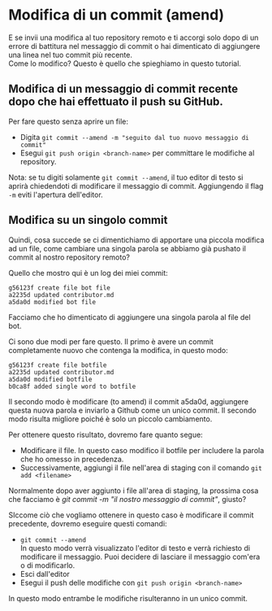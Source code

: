 # Modifica di un commit (amend)

E se invii una modifica al tuo repository remoto e ti accorgi solo dopo di un errore di battitura nel messaggio di commit o hai dimenticato di aggiungere una linea nel tuo commit più recente.  
Come lo modifico? Questo è quello che spieghiamo in questo tutorial.  

## Modifica di un messaggio di commit recente dopo che hai effettuato il push su GitHub.  
Per fare questo senza aprire un file:
* Digita ```git commit --amend -m "seguito dal tuo nuovo messaggio di commit"```
* Esegui ```git push origin <branch-name>``` per committare le modifiche al repository.  

Nota: se tu digiti solamente  ```git commit --amend```, il tuo editor di testo si aprirà chiedendoti di modificare il messaggio di commit. Aggiungendo il flag ``-m`` eviti l'apertura dell'editor.  

## Modifica su un singolo commit

Quindi, cosa succede se ci dimentichiamo di apportare una piccola modifica ad un file, come cambiare una singola parola se abbiamo già pushato il commit al nostro repository remoto?  

Quello che mostro qui è un log dei miei commit:
```
g56123f create file bot file
a2235d updated contributor.md
a5da0d modified bot file
```

Facciamo che ho dimenticato di aggiungere una singola parola al file del bot.

Ci sono due modi per fare questo. Il primo è avere un commit completamente nuovo che contenga la modifica, in questo modo:
```
g56123f create file botfile
a2235d updated contributor.md
a5da0d modified botfile
b0ca8f added single word to botfile
```
Il secondo modo è modificare (to amend) il commit a5da0d, aggiungere questa nuova parola e inviarlo a Github come un unico commit.
Il secondo modo risulta migliore poiché è solo un piccolo cambiamento.  

Per ottenere questo risultato, dovremo fare quanto segue:  
* Modificare il file. In questo caso modifico il botfile per includere la parola che ho omesso in precedenza.  
* Successivamente, aggiungi il file nell'area di staging con il comando ```git add <filename>```  

Normalmente dopo aver aggiunto i file all'area di staging, la prossima cosa che facciamo è *git commit -m "il nostro messaggio di commit"*, giusto?  

SIccome ciò che vogliamo ottenere in questo caso è modificare il commit precedente, dovremo eseguire questi comandi:

* ```git commit --amend```  
In questo modo verrà visualizzato l'editor di testo e verrà richiesto di modificare il messaggio. Puoi decidere di lasciare il messaggio com'era o di modificarlo.  
* Esci dall'editor  
* Esegui il push delle modifiche con ```git push origin <branch-name>```  

In questo modo entrambe le modifiche risulteranno in un unico commit.  

